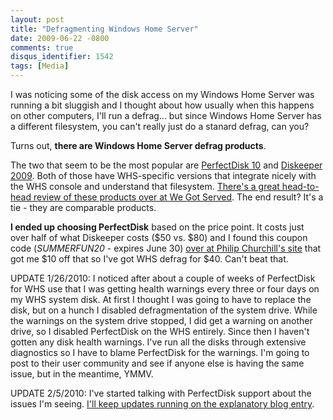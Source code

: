 ```yaml
---
layout: post
title: "Defragmenting Windows Home Server"
date: 2009-06-22 -0800
comments: true
disqus_identifier: 1542
tags: [Media]
---
```

I was noticing some of the disk access on my Windows Home Server was
running a bit sluggish and I thought about how usually when this happens
on other computers, I'll run a defrag... but since Windows Home Server
has a different filesystem, you can't really just do a stanard defrag,
can you?

Turns out, **there are Windows Home Server defrag products**.

The two that seem to be the most popular are [PerfectDisk
10](http://www.perfectdisk.com/products/home-perfectdisk10-windows-home-server/learn-more)
and [Diskeeper
2009](http://www.diskeeper.com/Diskeeper/home/homeserver.aspx). Both of
those have WHS-specific versions that integrate nicely with the WHS
console and understand that filesystem. [There's a great head-to-head
review of these products over at We Got
Served](http://www.wegotserved.com/2009/02/03/head-to-head-diskeeper-2009-home-server-vs-perfectdisk-10-for-windows-home-server/).
The end result? It's a tie - they are comparable products.

**I ended up choosing PerfectDisk** based on the price point. It
costs just over half of what Diskeeper costs (\$50 vs. \$80) and I found
this coupon code (*SUMMERFUN20* - expires June 30) [over at Philip
Churchill's site](http://mswhs.com/2009/06/18/defrag-whs-and-save-10/)
that got me \$10 off that so I've got WHS defrag for \$40. Can't beat
that.

UPDATE 1/26/2010: I noticed after about a couple of weeks of PerfectDisk
for WHS use that I was getting health warnings every three or four days
on my WHS system disk. At first I thought I was going to have to replace
the disk, but on a hunch I disabled defragmentation of the system drive.
While the warnings on the system drive stopped, I did get a warning on
another drive, so I disabled PerfectDisk on the WHS entirely. Since then
I haven't gotten any disk health warnings. I've run all the disks
through extensive diagnostics so I have to blame PerfectDisk for the
warnings. I'm going to post to their user community and see if anyone
else is having the same issue, but in the meantime, YMMV.

UPDATE 2/5/2010: I've started talking with PerfectDisk support about the
issues I'm seeing. [I'll keep updates running on the explanatory blog
entry](/archive/2010/02/05/working-through-perfectdisk-for-whs-issues.aspx).
